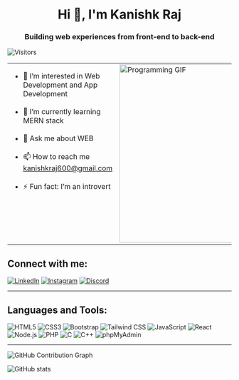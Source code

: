<div align="center">

# Hi 👋, I'm Kanishk Raj

<h3>Building web experiences from front-end to back-end</h3>
</div>

![Visitors](https://visitor-badge.laobi.icu/badge?page_id=KanishkRajTech)

<table style="border:none;">
<tr>
<td style="vertical-align: top;">

- 👀 I’m interested in Web Development and App Development <br/><br/>
- 🌱 I’m currently learning MERN stack <br/><br/>
- 💬 Ask me about WEB <br/><br/>
- 📫 How to reach me kanishkraj600@gmail.com <br/><br/>
- ⚡ Fun fact: I’m an introvert <br/><br/>

</td>
<td style="vertical-align: top;">
  <img src="https://camo.githubusercontent.com/5119ee303e5e49cdf23def653b737bede0da49a859a34714d62d9ab518afbbb2/68747470733a2f2f63646e2e6472696262626c652e636f6d2f75736572732f313136323037372f73637265656e73686f74732f333834383931342f70726f6772616d6d65722e676966" alt="Programming GIF" width="400"/>
</td>
</tr>
</table>

## Connect with me:

[![LinkedIn](https://img.shields.io/badge/LinkedIn-0A66C2?style=for-the-badge&logo=linkedin&logoColor=white)](https://www.linkedin.com/in/kanishk-raj-1a6345226/)
[![Instagram](https://img.shields.io/badge/Instagram-E4405F?style=for-the-badge&logo=instagram&logoColor=white)](https://instagram.com/its_your_kanishk_here)
[![Discord](https://img.shields.io/badge/Discord-5865F2?style=for-the-badge&logo=discord&logoColor=white)](https://discord.com/users/kanishk_raj)

---

## Languages and Tools:

![HTML5](https://img.shields.io/badge/HTML5-E34F26?style=flat&logo=html5&logoColor=white)
![CSS3](https://img.shields.io/badge/CSS3-1572B6?style=flat&logo=css3&logoColor=white)
![Bootstrap](https://img.shields.io/badge/Bootstrap-563D7C?style=flat&logo=bootstrap&logoColor=white)
![Tailwind CSS](https://img.shields.io/badge/Tailwind_CSS-38B2AC?style=flat&logo=tailwind-css&logoColor=white)
![JavaScript](https://img.shields.io/badge/JavaScript-F7DF1E?style=flat&logo=javascript&logoColor=black)
![React](https://img.shields.io/badge/React-61DAFB?style=flat&logo=react&logoColor=black)
![Node.js](https://img.shields.io/badge/Node.js-339933?style=flat&logo=node.js&logoColor=white)
![PHP](https://img.shields.io/badge/PHP-777BB4?style=flat&logo=php&logoColor=white)
![C](https://img.shields.io/badge/C-A8B9CC?style=flat&logo=c&logoColor=black)
![C++](https://img.shields.io/badge/C++-00599C?style=flat&logo=cplusplus&logoColor=white)
![phpMyAdmin](https://img.shields.io/badge/phpMyAdmin-6C78AF?style=flat&logo=phpmyadmin&logoColor=white)

---

<div display-flex flex-wrap align-items-center gap-5 item-center>
  
![GitHub Contribution Graph](https://github-readme-activity-graph.vercel.app/graph?username=KanishkRajTech&theme=dracula)


![GitHub stats](https://github-readme-stats.vercel.app/api?username=KanishkRajTech&show_icons=true&theme=radical)

</div>
